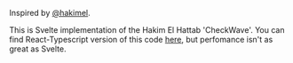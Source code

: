 Inspired by [@hakimel](https://lab.hakim.se/checkwave/).

This is Svelte implementation of the Hakim El Hattab 'CheckWave'.
You can find React-Typescript version of this code [here](https://github.com/snelsi/checkbox-wave-react), but perfomance isn't as great as Svelte.
